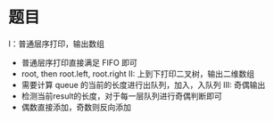 # 题目
I：普通层序打印，输出数组
- 普通层序打印直接满足 FIFO 即可
- root, then root.left, root.right
II: 上到下打印二叉树，输出二维数组
- 需要计算 queue 的当前的长度进行出队列，加入，入队列
III: 奇偶输出
- 检测当前result的长度，对于每一层队列进行奇偶判断即可
- 偶数直接添加，奇数则反向添加